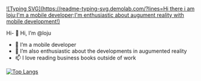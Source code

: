 [![Typing SVG](https://readme-typing-svg.demolab.com/?lines=Hi there i am loju;I'm a mobile developer;I'm enthusiastic about augument reality with mobile development!)](https://git.io/typing-svg)

Hi- 👋 Hi, I’m @loju
- 👀 I’m a mobile developer
- 💞️ I’m also enthusiastic  about the developments in augumented reality
- 📫 I love reading business books outside of work



[![Top Langs](https://github-readme-stats.vercel.app/api/top-langs/?username=looju)](https://github.com/anuraghazra/github-readme-stats)

